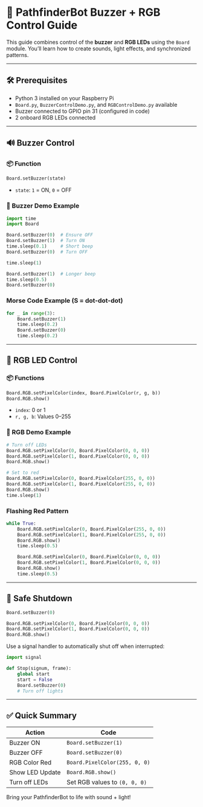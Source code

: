 
# 🤖 PathfinderBot Buzzer + RGB Control Guide

This guide combines control of the **buzzer** and **RGB LEDs** using the `Board` module. You’ll learn how to create sounds, light effects, and synchronized patterns.

---

## 🛠️ Prerequisites

- Python 3 installed on your Raspberry Pi
- `Board.py`, `BuzzerControlDemo.py`, and `RGBControlDemo.py` available
- Buzzer connected to GPIO pin 31 (configured in code)
- 2 onboard RGB LEDs connected

---

## 🔊 Buzzer Control

### 📦 Function

```python
Board.setBuzzer(state)
```

- `state`: `1` = ON, `0` = OFF

### 🔁 Buzzer Demo Example

```python
import time
import Board

Board.setBuzzer(0)  # Ensure OFF
Board.setBuzzer(1)  # Turn ON
time.sleep(0.1)     # Short beep
Board.setBuzzer(0)  # Turn OFF

time.sleep(1)

Board.setBuzzer(1)  # Longer beep
time.sleep(0.5)
Board.setBuzzer(0)
```

### Morse Code Example (S = dot-dot-dot)

```python
for _ in range(3):
    Board.setBuzzer(1)
    time.sleep(0.2)
    Board.setBuzzer(0)
    time.sleep(0.2)
```

---

## 🌈 RGB LED Control

### 📦 Functions

```python
Board.RGB.setPixelColor(index, Board.PixelColor(r, g, b))
Board.RGB.show()
```

- `index`: 0 or 1
- `r, g, b`: Values 0–255

### 🎨 RGB Demo Example

```python
# Turn off LEDs
Board.RGB.setPixelColor(0, Board.PixelColor(0, 0, 0))
Board.RGB.setPixelColor(1, Board.PixelColor(0, 0, 0))
Board.RGB.show()

# Set to red
Board.RGB.setPixelColor(0, Board.PixelColor(255, 0, 0))
Board.RGB.setPixelColor(1, Board.PixelColor(255, 0, 0))
Board.RGB.show()
time.sleep(1)
```

### Flashing Red Pattern

```python
while True:
    Board.RGB.setPixelColor(0, Board.PixelColor(255, 0, 0))
    Board.RGB.setPixelColor(1, Board.PixelColor(255, 0, 0))
    Board.RGB.show()
    time.sleep(0.5)

    Board.RGB.setPixelColor(0, Board.PixelColor(0, 0, 0))
    Board.RGB.setPixelColor(1, Board.PixelColor(0, 0, 0))
    Board.RGB.show()
    time.sleep(0.5)
```

---

## 🧼 Safe Shutdown

```python
Board.setBuzzer(0)

Board.RGB.setPixelColor(0, Board.PixelColor(0, 0, 0))
Board.RGB.setPixelColor(1, Board.PixelColor(0, 0, 0))
Board.RGB.show()
```

Use a signal handler to automatically shut off when interrupted:

```python
import signal

def Stop(signum, frame):
    global start
    start = False
    Board.setBuzzer(0)
    # Turn off lights
```

---

## ✅ Quick Summary

| Action           | Code                            |
|------------------|---------------------------------|
| Buzzer ON        | `Board.setBuzzer(1)`            |
| Buzzer OFF       | `Board.setBuzzer(0)`            |
| RGB Color Red    | `Board.PixelColor(255, 0, 0)`   |
| Show LED Update  | `Board.RGB.show()`              |
| Turn off LEDs    | Set RGB values to `(0, 0, 0)`   |

Bring your PathfinderBot to life with sound + light!


